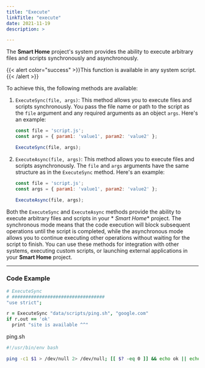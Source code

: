 ```yaml
---
title: "Execute"
linkTitle: "execute"
date: 2021-11-19
description: >

---
```


The **Smart Home** project's system provides the ability to execute arbitrary files and scripts synchronously and
asynchronously.

{{< alert color="success" >}}This function is available in any system script.{{< /alert >}}

To achieve this, the following methods are available:

1. `ExecuteSync(file, args)`: This method allows you to execute files and scripts synchronously. You pass the file name
   or path to the script as the `file` argument and any required arguments as an object `args`. Here's an example:

   ```javascript
   const file = 'script.js';
   const args = { param1: 'value1', param2: 'value2' };

   ExecuteSync(file, args);
   ```

2. `ExecuteAsync(file, args)`: This method allows you to execute files and scripts asynchronously. The `file` and `args`
   arguments have the same structure as in the `ExecuteSync` method. Here's an example:

   ```javascript
   const file = 'script.js';
   const args = { param1: 'value1', param2: 'value2' };

   ExecuteAsync(file, args);
   ```

Both the `ExecuteSync` and `ExecuteAsync` methods provide the ability to execute arbitrary files and scripts in your *
*Smart Home** project. The synchronous mode means that the code execution will block subsequent operations until the
script is completed, while the asynchronous mode allows you to continue executing other operations without waiting for
the script to finish. You can use these methods for integration with other systems, executing custom scripts, or
launching external applications in your **Smart Home** project.

----------------

### Code Example

```coffeescript
# ExecuteSync
# ##################################
"use strict";

r = ExecuteSync "data/scripts/ping.sh", "google.com"
if r.out == 'ok'
  print "site is available ^^"
```

ping.sh

```bash
#!/usr/bin/env bash

ping -c1 $1 > /dev/null 2> /dev/null; [[ $? -eq 0 ]] && echo ok || echo "err"
```
